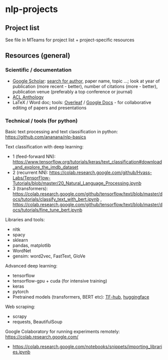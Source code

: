 # nlp-projects

## Project list

See file in MTeams for project list + project-specific resources

## Resources (general)

### Scientific / documentation

- [Google Scholar](https://scholar.google.com/): [search for author](https://scholar.google.gr/citations?hl=en&view_op=search_authors), paper name, topic ...; look at year of publication (more recent - better),  number of citations (more - better), publication venue (preferably a top conference or journal)
- [ACL Anthology](https://aclanthology.org/)
- LaTeX / Word doc; tools: [Overleaf](https://www.overleaf.com/project) / [Google Docs](https://docs.google.com) - for collaborative editing of papers and presentations

### Technical / tools (for python)

Basic text processing and text classification in python: https://github.com/ananana/nlp-basics

Text classification with deep learning: 
- 1 (feed-forward NN): https://www.tensorflow.org/tutorials/keras/text_classification#download_and_explore_the_imdb_dataset
- 2 (recurrent NN): https://colab.research.google.com/github/Hvass-Labs/TensorFlow-Tutorials/blob/master/20_Natural_Language_Processing.ipynb
- 3 (transformers): https://colab.research.google.com/github/tensorflow/text/blob/master/docs/tutorials/classify_text_with_bert.ipynb , https://colab.research.google.com/github/tensorflow/text/blob/master/docs/tutorials/fine_tune_bert.ipynb

Libraries and tools:

- nltk
- spacy
- sklearn
- pandas, matplotlib
- WordNet
- gensim: word2vec, FastText, GloVe

Advanced deep learning:

- tensorflow
- tensorflow-gpu + cuda (for intensive training)
- keras
- pytorch
- Pretrained models (transformers, BERT etc): [TF-hub](https://tfhub.dev/s?subtype=module,placeholder), [huggingface](https://huggingface.co/models) 

Web scraping:

- scrapy
- requests, BeautifulSoup

Google Colaboratory for running experiments remotely:
https://colab.research.google.com/
- https://colab.research.google.com/notebooks/snippets/importing_libraries.ipynb
